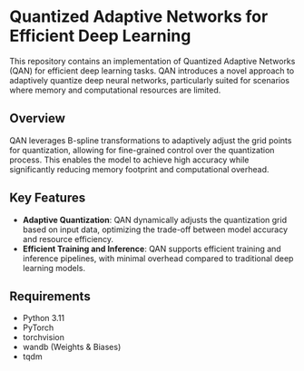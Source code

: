 # Quantized Adaptive Networks for Efficient Deep Learning

This repository contains an implementation of Quantized Adaptive Networks (QAN) for efficient deep learning tasks. QAN introduces a novel approach to adaptively quantize deep neural networks, particularly suited for scenarios where memory and computational resources are limited.

## Overview

QAN leverages B-spline transformations to adaptively adjust the grid points for quantization, allowing for fine-grained control over the quantization process. This enables the model to achieve high accuracy while significantly reducing memory footprint and computational overhead.

## Key Features

- **Adaptive Quantization**: QAN dynamically adjusts the quantization grid based on input data, optimizing the trade-off between model accuracy and resource efficiency.
- **Efficient Training and Inference**: QAN supports efficient training and inference pipelines, with minimal overhead compared to traditional deep learning models.

## Requirements

- Python 3.11
- PyTorch
- torchvision
- wandb (Weights & Biases)
- tqdm
